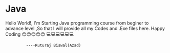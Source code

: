 # Java
Hello World!,
             I'm Starting Java programming course from beginer to advance level ,So that I will provide all my Codes and .Exe files here. Happy Coding 😊😊😊😊😊
             💻💻💻💻💻💻
             
             
             
             
             
             ----Ruturaj Biswal(Azad)
